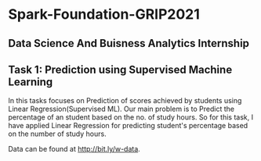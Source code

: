 # Spark-Foundation-GRIP2021
## Data Science And Buisness Analytics Internship
## Task 1: Prediction using Supervised Machine Learning
  In this tasks focuses on Prediction of scores achieved by students using Linear Regression(Supervised ML). Our main problem is to Predict the percentage of an student based on the no. of study hours. So for this task, I have applied Linear Regression for predicting student's percentage based on the number of study hours. 
  
  Data can be found at http://bit.ly/w-data. 
